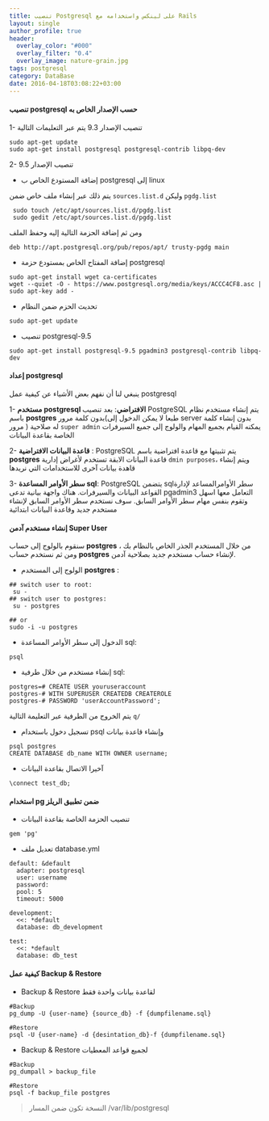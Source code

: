```yaml
---
title: تنصيب Postgresql على لينكس واستخدامه مع Rails
layout: single
author_profile: true
header:
  overlay_color: "#000"
  overlay_filter: "0.4"
  overlay_image: nature-grain.jpg
tags: postgresql
category: DataBase
date: 2016-04-18T03:08:22+03:00
---
```


#### تنصيب postgresql حسب الإصدار الخاص به
1- تنصيب الإصدار 9.3  يتم عبر التعليمات التالية

    sudo apt-get update
    sudo apt-get install postgresql postgresql-contrib libpq-dev

2- تنصيب الإصدار 9.5 

- إضافة المستودع الخاص ب postgresql إلى linux 

يتم ذلك عبر إنشاء ملف خاص ضمن `sources.list.d` وليكن  `pgdg.list`



~~~
 sudo touch /etc/apt/sources.list.d/pgdg.list
 sudo gedit /etc/apt/sources.list.d/pgdg.list
~~~
 ومن ثم إضافة الحزمة التالية إليه وحفظ الملف 


~~~
deb http://apt.postgresql.org/pub/repos/apt/ trusty-pgdg main
~~~
- إضافة المفتاح الخاص بمستودع حزمة  postgresql


~~~
sudo apt-get install wget ca-certificates
wget --quiet -O - https://www.postgresql.org/media/keys/ACCC4CF8.asc | sudo apt-key add -
~~~

- تحديث الحزم ضمن النظام 

~~~
sudo apt-get update
~~~
- تنصيب postgresql-9.5


~~~
sudo apt-get install postgresql-9.5 pgadmin3 postgresql-contrib libpq-dev
~~~

#### إعداد postgresql
ينبغي لنا أن نفهم بعض الأشياء عن كيفية عمل postgresql

1- **مستخدم postgresql الافتراضي**: 
بعد تنصيب PostgreSQL يتم إنشاء مستخدم نظام باسم **postgres** بدون كلمة مرور(طبعا لا يمكن الدخول إلى server بدون إنشاء كلمة مرور ) له صلاحية `super admin` يمكنه القيام بجميع المهام والولوج إلى جميع السيرفرات الخاصة بقاعدة البيانات

2- **قاعدة البيانات الافتراضية** :
 PostgreSQL يتم تثبيتها مع قاعدة افتراضية باسم  **postgres** 
قاعدة البيانات الابقة تستخدم لأغراض إدارية `dmin purposes`، ويتم إنشاء قاهدة بيانات آخرى للاستخدامات التي نريدها

3- **سطر الأوامر المساعدة sql**:
PostgreSQL يتضمن sqlسطر الأوامرالمساعد لإدارة القواعد البيانات والسيرفرات.
هناك واجهة بيانية تدعى pgadmin3 التعامل معها اسهل وتقوم بنفس مهام سطر الأوامر السابق.
سوف نستخدم سطر الأوامر السابق لإنشاء مستخدم جديد وقاعدة البيانات ابتدائية

#### إنشاء مستخدم آدمن Super User
سنقوم بالولوج إلى حساب **postgres**  من خلال المستخدم الجذر الخاص بالنظام  بك ، ومن ثم نستخدم حساب **postgres**  لإنشاء حساب مستخدم جديد بصلاحية آدمن.

* الولوج إلى المستخدم **postgres** :

~~~
## switch user to root:
 su - 
## switch user to postgres:
 su - postgres

## or 
sudo -i -u postgres 
~~~

* الدخول إلى سطر الأوامر المساعدة sql:


~~~
psql
~~~
* إنشاء مستخدم من خلال طرفية sql:

~~~
postgres=# CREATE USER youruseraccount
postgres-# WITH SUPERUSER CREATEDB CREATEROLE
postgres-# PASSWORD 'userAccountPassword';
~~~

يتم الخروج من الطرفية عبر التعليمة التالية `q/`

* تسجيل دخول باستخدام psql وإنشاء قاعدة بيانات


~~~
psql postgres
CREATE DATABASE db_name WITH OWNER username;
~~~

* آخيرا الاتصال بقاعدة البيانات

~~~
\connect test_db;
~~~
#### استخدام pg ضمن تطبيق الريلز

* تنصيب الحزمة الخاصة بقاعدة البيانات

~~~
gem 'pg'
~~~
* تعديل ملف database.yml


~~~
default: &default
  adapter: postgresql
  user: username
  password: 
  pool: 5
  timeout: 5000

development:
  <<: *default
  database: db_development

test:
  <<: *default
  database: db_test
~~~

#### كيفية عمل Backup & Restore
* Backup & Restore لقاعدة بيانات واحدة فقط


~~~
#Backup
pg_dump -U {user-name} {source_db} -f {dumpfilename.sql}
~~~


~~~
#Restore
psql -U {user-name} -d {desintation_db}-f {dumpfilename.sql}
~~~

* Backup & Restore لجميع قواعد المعطيات 


~~~
#Backup
pg_dumpall > backup_file
~~~


~~~
#Restore
psql -f backup_file postgres
~~~
> النسخة تكون ضمن المسار /var/lib/postgresql